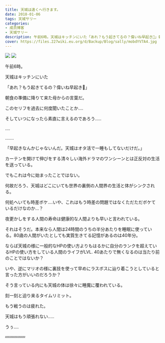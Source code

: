 ```yaml
---
title: 天城は遠くへ行きます。
date: 2018-01-06
tags: 天城サリー
categories: 
- 成员博客
- 天城サリー
description: 午前6時。天城はキッチンにいた「あれ？もう起きてるの？偉いね早起き💓」朝食の準備に降りて来た母からの言葉だ。このセリフを過去に何度聞いたことか....そしていつになったら素直に言えるのであろう.............
cover: https://files.227wiki.eu.org/d/Backup/Blog/sally/mobdYV7A4.jpg 
---
```

![](https://files.227wiki.eu.org/d/Backup/Blog/sally/mobdYV7A4.jpg)
![](https://files.227wiki.eu.org/d/Backup/Blog/sally/mobHatuJQ.jpg)




午前6時。


天城はキッチンにいた


「あれ？もう起きてるの？偉いね早起き💓」


朝食の準備に降りて来た母からの言葉だ。


このセリフを過去に何度聞いたことか....


そしていつになったら素直に言えるのであろう.....




....





.......





「早起きなんかじゃないんだ。天城はオタ活で一睡もしてないだけだ。」




カーテンを開けて伸びをする清々しい海外ドラマのワンシーンとは正反対の生活を送っている。


でもこれは今に始まったことではない。


何故だろう、天城はどこにいても世界の裏側の人間界の生活と体がシンクされる。


何処へいても時差ボケ....いや、これはもう時差の問題ではなくただただボケているだけなのか...？


夜更かしをする人間の寿命は健康的な人間よりも早いと言われている。


それはそうだ。本来なら人間は24時間のうちの半分あたりを睡眠に使っている。80歳の人間がいたとしても実質生きてる記憶があるのは40年分。


ならば天城の様に一般的なHPの使い方よりもはるかに自分のランクを超えているHPの使い方をしている人間のライフがLVL. 40あたりで無くなるのは当たり前のことではないか？


いや、逆にマリオの様に裏技を使って早めにラスボスに辿り着こうとしていると言った方がいいのだろうか？



そう言っている内にも天城の体は徐々に睡魔に覆われている。


刻一刻と迫り来るタイムリミット。


もう戦うのは疲れた。


天城はもう頑張れない..... 



うぅ....



💤💤💤💤💤














